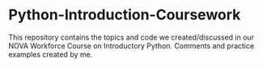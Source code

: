 # Python-Introduction-Coursework

This repository contains the topics and code we created/discussed in our NOVA Workforce Course on Introductory Python. 
Comments and practice examples created by me. 

